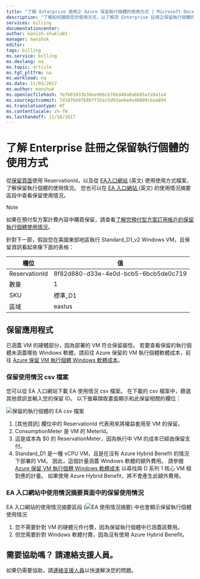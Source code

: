 ```yaml
---
title: "了解 Enterprise 適用之 Azure 保留執行個體的使用方式 | Microsoft Docs"
description: "了解如何讀取您的使用方式，以了解您 Enterprise 註冊之保留執行個體的應用程式。"
services: billing
documentationcenter: 
author: manish-shukla01
manager: manshuk
editor: 
tags: billing
ms.service: billing
ms.devlang: na
ms.topic: article
ms.tgt_pltfrm: na
ms.workload: na
ms.date: 11/03/2017
ms.author: manshuk
ms.openlocfilehash: 7ef601033b36ee968cb766d40a0a6b05afa9a1a4
ms.sourcegitcommit: 7d107bb9768b7f32ec5d93ae6ede40899cbaa894
ms.translationtype: HT
ms.contentlocale: zh-TW
ms.lasthandoff: 11/16/2017
---
```

# <a name="understand--reserved-instance-usage-for-your-enterprise-enrollment"></a>了解 Enterprise 註冊之保留執行個體的使用方式
從[保留頁面](https://portal.azure.com/?microsoft_azure_marketplace_ItemHideKey=Reservations&Microsoft_Azure_Reservations=true#blade/Microsoft_Azure_Reservations/ReservationsBrowseBlade )使用 ReservationId，以及從 [EA入口網站](https://ea.azure.com) \(英文\) 使用使用方式檔案，了解保留執行個體的使用情況。 您也可以在 [EA 入口網站 ](https://ea.azure.com) \(英文\) 的使用情況摘要區段中查看保留使用情況。

>[!NOTE]
>如果在預付型方案計費內容中購買保留，請查看[了解您預付型方案訂用帳戶的保留執行個體使用情況](billing-understand-reserved-instance-usage.md)。

針對下一節，假設您在美國東部地區執行 Standard_D1_v2 Windows VM，且保留資訊看起來像下面的表格：

| 欄位 | 值 |
|---| --- |
|ReservationId |8f82d880-d33e-4e0d-bcb5-6bcb5de0c719|
|數量 |1|
|SKU | 標準_D1|
|區域 | eastus |

## <a name="reservation-application"></a>保留應用程式

已涵蓋 VM 的硬體部分，因為部署的 VM 符合保留屬性。 若要查看保留的執行個體未涵蓋哪些 Windows 軟體，請前往 Azure 保留的 VM 執行個體軟體成本，前往 [Azure 保留 VM 執行個體 Windows 軟體成本](billing-reserved-instance-windows-software-costs.md)。


### <a name="reservation-usage-in-csv"></a>保留使用情況 csv 檔案
您可以從 EA 入口網站下載 EA 使用情況 csv 檔案。 在下載的 csv 檔案中，篩選其他資訊並輸入您的保留 ID。 以下螢幕擷取畫面顯示和此保留相關的欄位：

![保留的執行個體的 EA csv 檔案](./media/billing-understand-reserved-instance-usage-ea/billing-ea-reserved-instance-csv.png)

1. [其他資訊] 欄位中的 ReservationId 代表用來將權益套用至 VM 的保留。
2. ConsumptionMeter 是 VM 的 MeterId。
3. 這是成本為 $0 的 ReservationMeter，因為執行中 VM 的成本已經由保留支付。 
4. Standard_D1 是一種 vCPU VM，且是在沒有 Azure Hybrid Benefit 的情況下部署的 VM。 因此，這個計量涵蓋 Windows 軟體的額外費用。 請參閱 [Azure 保留 VM 執行個體 Windows 軟體成本](billing-reserved-instance-windows-software-costs.md) 以尋找與 D 系列 1 核心 VM 相對應的計量。 如果使用 Azure Hybrid Benefit，將不會產生此額外費用。

### <a name="reservation-usage-in-usage-summary-page-in-ea-portal"></a>EA 入口網站中使用情況摘要頁面中的保留使用情況

EA 入口網站的使用情況摘要區段 (![EA 使用情況摘要](./media/billing-understand-reserved-instance-usage-ea/billing-ea-reserved-instance-usagesummary.png)) 中也會顯示保留執行個體使用情況

1. 您不需要針對 VM 的硬體元件付費，因為保留執行個體中已涵蓋該費用。 
2. 但您需要針對 Windows 軟體付費，因為沒有使用 Azure Hybrid Benefit。 

## <a name="need-help-contact-support"></a>需要協助嗎？ 請連絡支援人員。

如果仍需要協助，請[連絡支援人員](https://portal.azure.com/?#blade/Microsoft_Azure_Support/HelpAndSupportBlade)以快速解決您的問題。